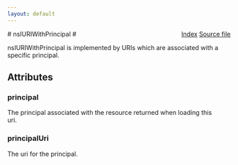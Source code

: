 ```yaml
---
layout: default
---
```

<div class='links' style='float:right'><a href="../index.html">Index</a>
<a href="http://dxr.mozilla.org/mozilla-central/source/netwerk/base/public/nsIURIWithPrincipal.idl">Source file</a>
</div>
# nsIURIWithPrincipal #
  
nsIURIWithPrincipal is implemented by URIs which are associated with a  
specific principal.  
  

## Attributes ##

### principal ###
  
The principal associated with the resource returned when loading this  
uri.  
  

### principalUri ###
  
The uri for the principal.  
  
